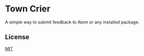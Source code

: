 # Town Crier

A simple way to submit feedback to Atom or any installed package.

## License

[MIT](LICENSE.md)
